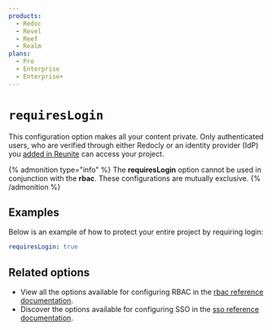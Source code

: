 ```yaml
---
products:
  - Redoc
  - Revel
  - Reef
  - Realm
plans:
  - Pro
  - Enterprise
  - Enterprise+
---
```

# `requiresLogin`

This configuration option makes all your content private.
Only authenticated users, who are verified through either Redocly or an identity provider (IdP) you [added in Reunite](../setup/how-to/add-idp.md) can access your project.

{% admonition type="info" %}
The **requiresLogin** option cannot be used in conjunction with the **rbac**.
These configurations are mutually exclusive.
{% /admonition %}

## Examples

Below is an example of how to protect your entire project by requiring login:

```yaml {% title="redocly.yaml" %}
requiresLogin: true
```

## Related options

- View all the options available for configuring RBAC in the [rbac reference documentation](../config/rbac.md).
- Discover the options available for configuring SSO in the [sso reference documentation](../config/sso.md).
